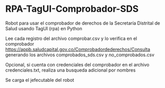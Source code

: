 # RPA-TagUI-Comprobador-SDS
Robot para usar el comprobador de derechos de la Secretaría Distrital de Salud usando TagUI (rpa) en Python

Lee cada registro del archivo comprobar.csv y lo verifica en el comprobador https://appb.saludcapital.gov.co/Comprobadordederechos/Consulta generando los archivos comprobados_sds.csv y no_comprobados.csv

Opcional, si cuenta con credenciales del comprobador en el archivo credenciales.txt, realiza una busqueda adicional por nombres

Se carga el jefecutable del robot